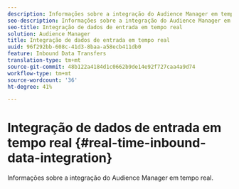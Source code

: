 ```yaml
---
description: Informações sobre a integração do Audience Manager em tempo real.
seo-description: Informações sobre a integração do Audience Manager em tempo real.
seo-title: Integração de dados de entrada em tempo real
solution: Audience Manager
title: Integração de dados de entrada em tempo real
uuid: 96f292bb-608c-41d3-8baa-a58ecb411db0
feature: Inbound Data Transfers
translation-type: tm+mt
source-git-commit: 48b122a4184d1c0662b9de14e92f727caa4a9d74
workflow-type: tm+mt
source-wordcount: '36'
ht-degree: 41%

---
```



# Integração de dados de entrada em tempo real {#real-time-inbound-data-integration}

Informações sobre a integração do Audience Manager em tempo real.

<!-- c_rt_data_int.xml -->
